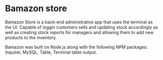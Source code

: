 # Bamazon store
Bamazon Store is a back-end administrative app that uses the terminal as the UI. 
Capable of loggin customers sells and updating stock accordingly as well as creating stock reports for managers and allowing them to add new products to the inventory.

Bamazon was built on Node.js along with the following NPM packages: Inquirer, MySQL, Table, Terminal table output.
